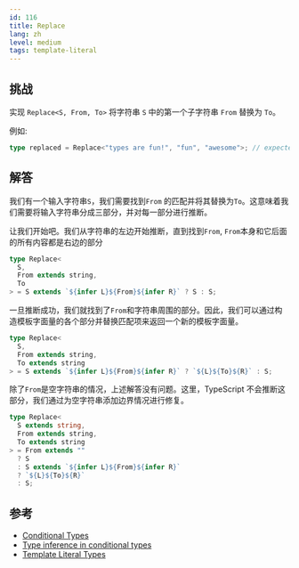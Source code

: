 ```yaml
---
id: 116
title: Replace
lang: zh
level: medium
tags: template-literal
---
```

## 挑战

实现 `Replace<S, From, To>` 将字符串 `S` 中的第一个子字符串 `From` 替换为 `To`。

例如:

```ts
type replaced = Replace<"types are fun!", "fun", "awesome">; // expected to be 'types are awesome!'
```

## 解答

我们有一个输入字符串`S`，我们需要找到`From` 的匹配并将其替换为`To`。这意味着我们需要将输入字符串分成三部分，并对每一部分进行推断。

让我们开始吧。我们从字符串的左边开始推断，直到找到`From`, `From`本身和它后面的所有内容都是右边的部分

```ts
type Replace<
  S,
  From extends string,
  To
> = S extends `${infer L}${From}${infer R}` ? S : S;
```

一旦推断成功，我们就找到了`From`和字符串周围的部分。因此，我们可以通过构造模板字面量的各个部分并替换匹配项来返回一个新的模板字面量。

```ts
type Replace<
  S,
  From extends string,
  To extends string
> = S extends `${infer L}${From}${infer R}` ? `${L}${To}${R}` : S;
```

除了`From`是空字符串的情况，上述解答没有问题。这里，TypeScript 不会推断这部分，我们通过为空字符串添加边界情况进行修复。

```ts
type Replace<
  S extends string,
  From extends string,
  To extends string
> = From extends ""
  ? S
  : S extends `${infer L}${From}${infer R}`
  ? `${L}${To}${R}`
  : S;
```

## 参考

- [Conditional Types](https://www.typescriptlang.org/docs/handbook/2/conditional-types.html)
- [Type inference in conditional types](https://www.typescriptlang.org/docs/handbook/2/conditional-types.html#inferring-within-conditional-types)
- [Template Literal Types](https://www.typescriptlang.org/docs/handbook/release-notes/typescript-4-1.html#template-literal-types)
